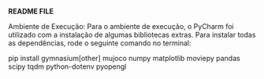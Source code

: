 **README FILE**

Ambiente de Execução: 
  Para o ambiente de execução, o PyCharm foi utilizado com a instalação de algumas bibliotecas extras. Para instalar todas as dependências, rode o seguinte comando no terminal:

  pip install gymnasium[other] mujoco numpy matplotlib moviepy pandas scipy tqdm python-dotenv pyopengl
